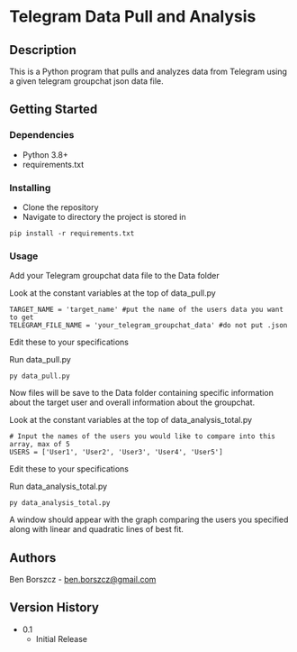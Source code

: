 # Telegram Data Pull and Analysis

## Description

This is a Python program that pulls and analyzes data from Telegram using a given telegram groupchat json data file.

## Getting Started

### Dependencies
* Python 3.8+
* requirements.txt

### Installing
* Clone the repository
* Navigate to directory the project is stored in
```
pip install -r requirements.txt
```

### Usage
Add your Telegram groupchat data file to the Data folder

Look at the constant variables at the top of data_pull.py
```
TARGET_NAME = 'target_name' #put the name of the users data you want to get
TELEGRAM_FILE_NAME = 'your_telegram_groupchat_data' #do not put .json
```
Edit these to your specifications

Run data_pull.py
```
py data_pull.py
```

Now files will be save to the Data folder containing specific information about the target user and overall information about the groupchat.

Look at the constant variables at the top of data_analysis_total.py
```
# Input the names of the users you would like to compare into this array, max of 5
USERS = ['User1', 'User2', 'User3', 'User4', 'User5']
```
Edit these to your specifications

Run data_analysis_total.py
```
py data_analysis_total.py
```
A window should appear with the graph comparing the users you specified along with linear and quadratic lines of best fit.


## Authors
Ben Borszcz - ben.borszcz@gmail.com

## Version History
* 0.1
    * Initial Release
